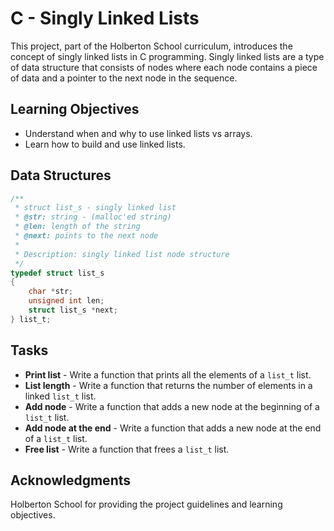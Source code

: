 # C - Singly Linked Lists

This project, part of the Holberton School curriculum, introduces the concept of singly linked lists in C programming. Singly linked lists are a type of data structure that consists of nodes where each node contains a piece of data and a pointer to the next node in the sequence.

## Learning Objectives

- Understand when and why to use linked lists vs arrays.
- Learn how to build and use linked lists.


## Data Structures

```c
/**
 * struct list_s - singly linked list
 * @str: string - (malloc'ed string)
 * @len: length of the string
 * @next: points to the next node
 *
 * Description: singly linked list node structure
 */
typedef struct list_s
{
    char *str;
    unsigned int len;
    struct list_s *next;
} list_t;
```

## Tasks

- **Print list** - Write a function that prints all the elements of a `list_t` list.
- **List length** - Write a function that returns the number of elements in a linked `list_t` list.
- **Add node** - Write a function that adds a new node at the beginning of a `list_t` list.
- **Add node at the end** - Write a function that adds a new node at the end of a `list_t` list.
- **Free list** - Write a function that frees a `list_t` list.


## Acknowledgments

Holberton School for providing the project guidelines and learning objectives.

